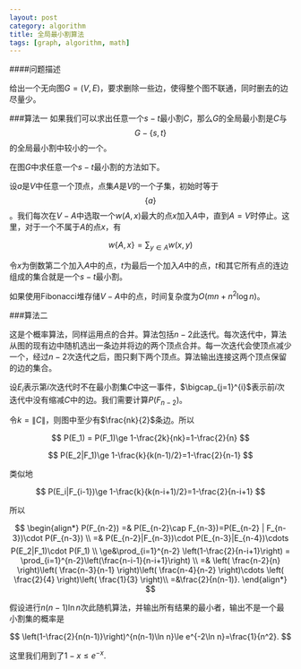 ```yaml
---
layout: post
category: algorithm
title: 全局最小割算法
tags: [graph, algorithm, math]
---
```


####问题描述

给出一个无向图$G=(V, E)$，要求删除一些边，使得整个图不联通，同时删去的边尽量少。

###算法一
如果我们可以求出任意一个$s-t$最小割$C$，那么$G$的全局最小割是$C$与$$G-\{ s, t \}$$的全局最小割中较小的一个。

在图$G$中求任意一个$s-t$最小割的方法如下。

设$a$是$V$中任意一个顶点，点集$A$是$V$的一个子集，初始时等于$$\{a\}$$。我们每次在$V-A$中选取一个$w(A, x)$最大的点$x$加入$A$中，直到$A=V$时停止。这里，对于一个不属于$A$的点$x$，有

$$
w\{A, x\} = \sum_{y\in A}w(x, y)
$$

令$x$为倒数第二个加入$A$中的点，$t$为最后一个加入$A$中的点，$t$和其它所有点的连边组成的集合就是一个$s-t$最小割。

如果使用Fibonacci堆存储$V-A$中的点，时间复杂度为$O(mn+n^2\log n)$。

###算法二

这是个概率算法，同样运用点的合并。算法包括$n-2$此迭代。每次迭代中，算法从图的现有边中随机选出一条边并将边的两个顶点合并。每一次迭代会使顶点减少一个，经过$n-2$次迭代之后，图只剩下两个顶点。算法输出连接这两个顶点保留的边的集合。

设$E_i$表示第$i$次迭代时不在最小割集$C$中这一事件，$\bigcap_{j=1}^{i}$表示前$i$次迭代中没有缩减$C$中的边。我们需要计算$P(F_{n-2})$。

令$k=\| C \|$，则图中至少有$\frac{nk}{2}$条边。所以

$$
P(E_1) = P(F_1)\ge 1-\frac{2k}{nk}=1-\frac{2}{n}
$$

$$
P(E_2|F_1)\ge 1-\frac{k}{k(n-1)/2}=1-\frac{2}{n-1}
$$

类似地

$$
P(E_i|F_{i-1})\ge 1-\frac{k}{k(n-i+1)/2}=1-\frac{2}{n-i+1}
$$

所以

$$
\begin{align*}
  P(F_{n-2}) =&  P(E_{n-2}\cap F_{n-3})=P(E_{n-2} | F_{n-3})\cdot P(F_{n-3}) \\
  =& P(E_{n-2}|F_{n-3})\cdot P(E_{n-3}|E_{n-4})\cdots P(E_2|F_1)\cdot P(F_1)  \\
  \ge&\prod_{i=1}^{n-2} \left(1-\frac{2}{n-i+1}\right) = \prod_{i=1}^{n-2}\left(\frac{n-i-1}{n-i+1}\right) \\
  =& \left( \frac{n-2}{n} \right)\left( \frac{n-3}{n-1} \right)\left( \frac{n-4}{n-2} \right)\cdots \left( \frac{2}{4} \right)\left( \frac{1}{3} \right)\\
  =&\frac{2}{n(n-1)}.
\end{align*}
$$

假设进行$n(n-1)\ln n$次此随机算法，并输出所有结果的最小者，输出不是一个最小割集的概率是

$$
\left(1-\frac{2}{n(n-1)}\right)^{n(n-1)\ln n}\le e^{-2\ln n}=\frac{1}{n^2}.
$$

这里我们用到了$1-x\le e^{-x}$.




